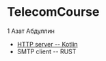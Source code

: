 # TelecomCourse
1 Азат Абдуллин
* [HTTP server -- Kotlin](https://github.com/AbdullinAM/http_server_kotlin)
* SMTP client -- RUST
